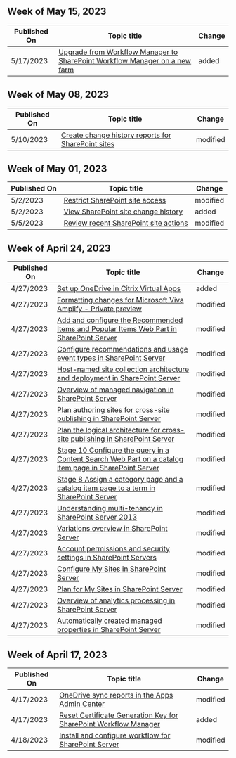 <!-- This file is generated automatically each week. Changes made to this file will be overwritten.-->



## Week of May 15, 2023


| Published On |Topic title | Change |
|------|------------|--------|
| 5/17/2023 | [Upgrade from Workflow Manager to SharePoint Workflow Manager on a new farm](/SharePoint/governance/update-to-spworkflow-manager-when-upgrading-farms) | added |


## Week of May 08, 2023


| Published On |Topic title | Change |
|------|------------|--------|
| 5/10/2023 | [Create change history reports for SharePoint sites](/SharePoint/change-history-report) | modified |


## Week of May 01, 2023


| Published On |Topic title | Change |
|------|------------|--------|
| 5/2/2023 | [Restrict SharePoint site access](/SharePoint/restricted-access-control) | modified |
| 5/2/2023 | [View SharePoint site change history](/SharePoint/change-history-report) | added |
| 5/5/2023 | [Review recent SharePoint site actions](/SharePoint/recent-actions-panel) | modified |


## Week of April 24, 2023


| Published On |Topic title | Change |
|------|------------|--------|
| 4/27/2023 | [Set up OneDrive in Citrix Virtual Apps](/SharePoint/onedrive-in-citrix-virtual-apps-deployment-guide) | added |
| 4/27/2023 | [Formatting changes for Microsoft Viva Amplify - Private preview](/SharePoint/viva-amplify) | modified |
| 4/27/2023 | [Add and configure the Recommended Items and Popular Items Web Part in SharePoint Server](/SharePoint/administration/add-and-configure-the-recommended-items-and-popular-items-web-part) | modified |
| 4/27/2023 | [Configure recommendations and usage event types in SharePoint Server](/SharePoint/administration/configure-recommendations-and-usage-event-types) | modified |
| 4/27/2023 | [Host-named site collection architecture and deployment in SharePoint Server](/SharePoint/administration/host-named-site-collection-architecture-and-deployment) | modified |
| 4/27/2023 | [Overview of managed navigation in SharePoint Server](/SharePoint/administration/overview-of-managed-navigation) | modified |
| 4/27/2023 | [Plan authoring sites for cross-site publishing in SharePoint Server](/SharePoint/administration/plan-sharepoint-authoring-sites-for-cross-site-publishing) | modified |
| 4/27/2023 | [Plan the logical architecture for cross-site publishing in SharePoint Server](/SharePoint/administration/plan-the-logical-architecture-for-cross-site-publishing) | modified |
| 4/27/2023 | [Stage 10 Configure the query in a Content Search Web Part on a catalog item page in SharePoint Server](/SharePoint/administration/stage-10-configure-the-query-in-a-content-search-web-part-on-a-catalog-item-page) | modified |
| 4/27/2023 | [Stage 8 Assign a category page and a catalog item page to a term in SharePoint Server](/SharePoint/administration/stage-8-assign-a-category-page-and-a-catalog-item-page-to-a-term) | modified |
| 4/27/2023 | [Understanding multi-tenancy in SharePoint Server 2013](/SharePoint/administration/understanding-multi-tenancy) | modified |
| 4/27/2023 | [Variations overview in SharePoint Server](/SharePoint/administration/variations-overview) | modified |
| 4/27/2023 | [Account permissions and security settings in SharePoint Servers](/SharePoint/install/account-permissions-and-security-settings-in-sharepoint-server-2016) | modified |
| 4/27/2023 | [Configure My Sites in SharePoint Server](/SharePoint/install/configure-my-sites) | modified |
| 4/27/2023 | [Plan for My Sites in SharePoint Server](/SharePoint/install/my-sites-planning) | modified |
| 4/27/2023 | [Overview of analytics processing in SharePoint Server](/SharePoint/search/overview-of-analytics-processing) | modified |
| 4/27/2023 | [Automatically created managed properties in SharePoint Server](/SharePoint/technical-reference/automatically-created-managed-properties-in-sharepoint) | modified |


## Week of April 17, 2023


| Published On |Topic title | Change |
|------|------------|--------|
| 4/17/2023 | [OneDrive sync reports in the Apps Admin Center](/SharePoint/sync-health) | modified |
| 4/17/2023 | [Reset Certificate Generation Key for SharePoint Workflow Manager](/SharePoint/governance/reset-certificate-generation-key-sharepoint-workflow-manager) | added |
| 4/18/2023 | [Install and configure workflow for SharePoint Server](/SharePoint/governance/install-and-configure-workflow-for-sharepoint-server) | modified |

